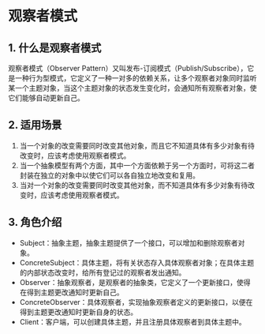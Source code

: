 观察者模式
===
## 1. 什么是观察者模式

观察者模式（Observer Pattern）又叫发布-订阅模式（Publish/Subscribe），它是一种行为型模式，它定义了一种一对多的依赖关系，让多个观察者对象同时监听某一个主题对象，当这个主题对象的状态发生变化时，会通知所有观察者对象，使它们能够自动更新自己。

## 2. 适用场景

1. 当一个对象的改变需要同时改变其他对象，而且它不知道具体有多少对象有待改变时，应该考虑使用观察者模式。
2. 当一个抽象模型有两个方面，其中一个方面依赖于另一个方面时，可将这二者封装在独立的对象中以使它们可以各自独立地改变和复用。
3. 当对一个对象的改变需要同时改变其他对象，而不知道具体有多少对象有待改变时，应该考虑使用观察者模式。

## 3. 角色介绍

- Subject：抽象主题，抽象主题提供了一个接口，可以增加和删除观察者对象。
- ConcreteSubject：具体主题，将有关状态存入具体观察者对象；在具体主题的内部状态改变时，给所有登记过的观察者发出通知。
- Observer：抽象观察者，是观察者的抽象类，它定义了一个更新接口，使得在得到主题更改通知时更新自己。
- ConcreteObserver：具体观察者，实现抽象观察者定义的更新接口，以便在得到主题更改通知时更新自身的状态。
- Client：客户端，可以创建具体主题，并且注册具体观察者到具体主题中。